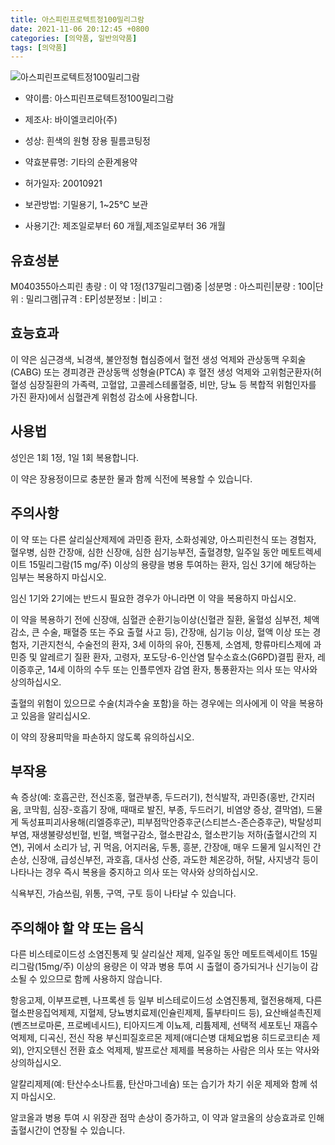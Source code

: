 ```yaml
---
title: 아스피린프로텍트정100밀리그람
date: 2021-11-06 20:12:45 +0800
categories: [의약품, 일반의약품]
tags: [의약품]
---
```

![아스피린프로텍트정100밀리그람](https://nedrug.mfds.go.kr/pbp/cmn/itemImageDownload/147427668455400184)

- 약이름: 아스피린프로텍트정100밀리그람
- 제조사: 바이엘코리아(주)
- 성상: 흰색의 원형 장용 필름코팅정
- 약효분류명: 기타의 순환계용약
- 허가일자: 20010921
- 보관방법: 기밀용기, 1~25℃ 보관

- 사용기간: 제조일로부터 60 개월,제조일로부터 36 개월
## 유효성분
M040355아스피린
총량 : 이 약 1정(137밀리그램)중 |성분명 : 아스피린|분량 : 100|단위 : 밀리그램|규격 : EP|성분정보 : |비고 :
## 효능효과
이 약은 심근경색, 뇌경색, 불안정형 협심증에서 혈전 생성 억제와 관상동맥 우회술(CABG) 또는 경피경관 관상동맥 성형술(PTCA) 후 혈전 생성 억제와 고위험군환자(허혈성 심장질환의 가족력, 고혈압, 고콜레스테롤혈증, 비만, 당뇨 등 복합적 위험인자를 가진 환자)에서 심혈관계 위험성 감소에 사용합니다.

## 사용법
성인은 1회 1정, 1일 1회 복용합니다.

이 약은 장용정이므로 충분한 물과 함께 식전에 복용할 수 있습니다.

## 주의사항
이 약 또는 다른 살리실산제제에 과민증 환자, 소화성궤양, 아스피린천식 또는 경험자, 혈우병, 심한 간장애, 심한 신장애, 심한 심기능부전, 출혈경향, 일주일 동안 메토트렉세이트 15밀리그람(15 mg/주) 이상의 용량을 병용 투여하는 환자, 임신 3기에 해당하는 임부는 복용하지 마십시오.

임신 1기와 2기에는 반드시 필요한 경우가 아니라면 이 약을 복용하지 마십시오.

이 약을 복용하기 전에 신장애, 심혈관 순환기능이상(신혈관 질환, 울혈성 심부전, 체액 감소, 큰 수술, 패혈증 또는 주요 출혈 사고 등), 간장애, 심기능 이상, 혈액 이상 또는 경험자, 기관지천식, 수술전의 환자, 3세 이하의 유아, 진통제, 소염제, 항류마티스제에 과민증 및 알레르기 질환 환자, 고령자, 포도당-6-인산염 탈수소효소(G6PD)결핍 환자, 레이증후군, 14세 이하의 수두 또는 인플루엔자 감염 환자, 통풍환자는 의사 또는 약사와 상의하십시오.

출혈의 위험이 있으므로 수술(치과수술 포함)을 하는 경우에는 의사에게 이 약을 복용하고 있음을 알리십시오.

이 약의 장용피막을 파손하지 않도록 유의하십시오.

## 부작용
쇽 증상(예: 호흡곤란, 전신조홍, 혈관부종, 두드러기), 천식발작, 과민증(홍반, 간지러움, 코막힘, 심장-호흡기 장애, 때때로 발진, 부종, 두드러기, 비염양 증상, 결막염), 드물게 독성표피괴사용해(리엘증후군), 피부점막안증후군(스티븐스-존슨증후군), 박탈성피부염, 재생불량성빈혈, 빈혈, 백혈구감소, 혈소판감소, 혈소판기능 저하(출혈시간의 지연), 귀에서 소리가 남, 귀 먹음, 어지러움, 두통, 흥분, 간장애, 매우 드물게 일시적인 간손상, 신장애, 급성신부전, 과호흡, 대사성 산증, 과도한 체온강하, 허탈, 사지냉각 등이 나타나는 경우 즉시 복용을 중지하고 의사 또는 약사와 상의하십시오.

식욕부진, 가슴쓰림, 위통, 구역, 구토 등이 나타날 수 있습니다.

## 주의해야 할 약 또는 음식
다른 비스테로이드성 소염진통제 및 살리실산 제제, 일주일 동안 메토트렉세이트 15밀리그람(15mg/주) 이상의 용량은 이 약과 병용 투여 시 출혈이 증가되거나 신기능이 감소될 수 있으므로 함께 사용하지 않습니다.

항응고제, 이부프로펜, 나프록센 등 일부 비스테로이드성 소염진통제, 혈전용해제, 다른 혈소판응집억제제, 지혈제, 당뇨병치료제(인슐린제제, 톨부타미드 등), 요산배설촉진제(벤즈브로마론, 프로베네시드), 티아지드계 이뇨제, 리튬제제, 선택적 세포토닌 재흡수 억제제, 디곡신, 전신 작용 부신피질호르몬 제제(애디슨병 대체요법용 히드로코티손 제외), 안지오텐신 전환 효소 억제제, 발프로산 제제를 복용하는 사람은 의사 또는 약사와 상의하십시오.

알칼리제제(예: 탄산수소나트륨, 탄산마그네슘) 또는 습기가 차기 쉬운 제제와 함께 섞지 마십시오.

알코올과 병용 투여 시 위장관 점막 손상이 증가하고, 이 약과 알코올의 상승효과로 인해 출혈시간이 연장될 수 있습니다.


